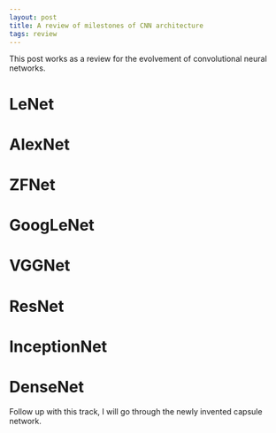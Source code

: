 ```yaml
---
layout: post
title: A review of milestones of CNN architecture
tags: review
---
```


This post works as a review for the evolvement of convolutional neural networks. 


# LeNet 


# AlexNet



# ZFNet 


# GoogLeNet 



# VGGNet


# ResNet



# InceptionNet


# DenseNet


Follow up with this track, I will go through the newly invented capsule network.